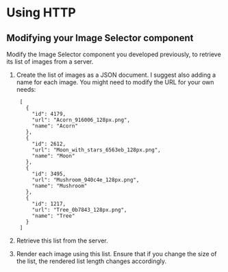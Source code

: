 # Using HTTP

## Modifying your Image Selector component

Modify the Image Selector component you developed previously, to retrieve its list of images from a server.

1. Create the list of images as a JSON document. I suggest also adding a name for each image. You might need to modify the URL for your own needs:

        [
          {
            "id": 4179,
            "url": "Acorn_916006_128px.png",
            "name": "Acorn"
          },
          {
            "id": 2612,
            "url": "Moon_with_stars_6563eb_128px.png",
            "name": "Moon"
          },
          {
            "id": 3495,
            "url": "Mushroom_940c4e_128px.png",
            "name": "Mushroom"
          },
          {
            "id": 1217,
            "url": "Tree_0b7843_128px.png",
            "name": "Tree"
          }
        ]

2. Retrieve this list from the server.
3. Render each image using this list. Ensure that if you change the size of the list, the rendered list length changes accordingly.

